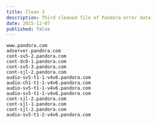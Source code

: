 ```yaml
---
title: Clean 3
description: Third cleaned file of Pandora error data
date: 2015-12-07
published: false
---
```

    www.pandora.com
    adserver.pandora.com
    cont-sv5-2.pandora.com
    cont-dc6-1.pandora.com
    cont-sv5-3.pandora.com
    cont-sjl-2.pandora.com
    audio-sv5-t1-1-v4v6.pandora.com
    audio-ch1-t1-1-v4v6.pandora.com
    audio-sv5-t1-1-v4v6.pandora.com
    audio-sv5-t1-1-v4v6.pandora.com
    cont-sjl-2.pandora.com
    cont-sjl-1.pandora.com
    cont-sjl-2.pandora.com
    audio-sv5-t1-2-v4v6.pandora.com
